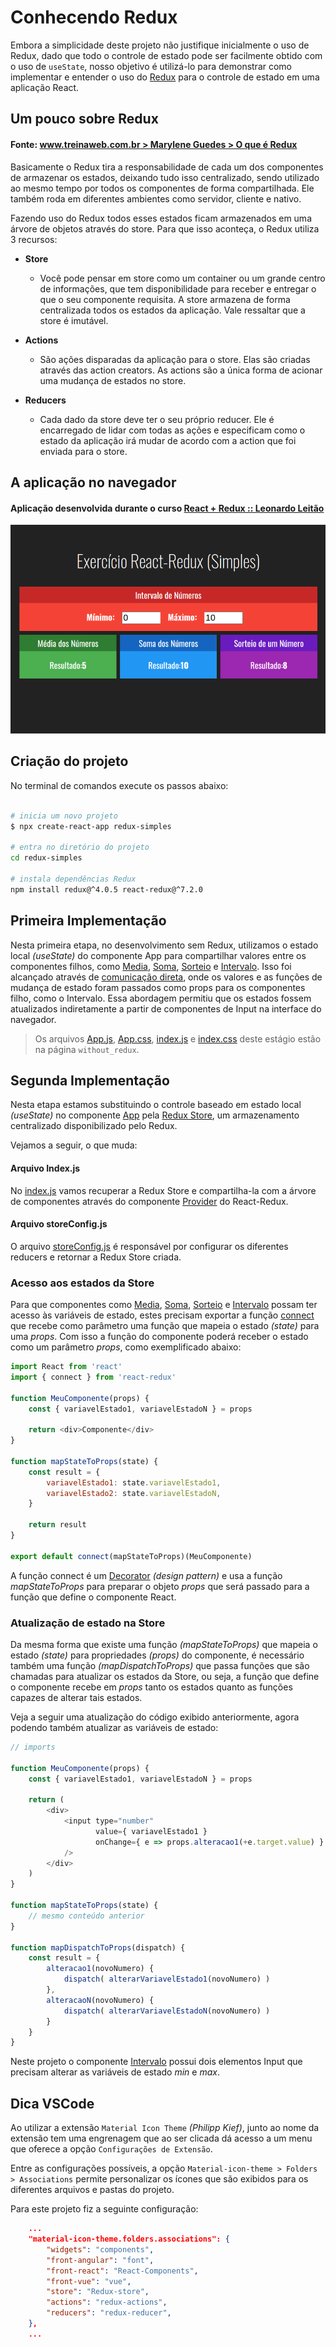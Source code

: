 # Conhecendo Redux

Embora a simplicidade deste projeto não justifique inicialmente o uso de Redux, dado que todo o controle de estado pode ser facilmente obtido com o uso de `useState`, nosso objetivo é utilizá-lo para demonstrar como implementar e entender o uso do [Redux](https://react-redux.js.org/) para o controle de estado em uma aplicação React.

## Um pouco sobre Redux

#### Fonte: [www.treinaweb.com.br > Marylene Guedes > O que é Redux](https://www.treinaweb.com.br/blog/o-que-e-redux#:~:text=Reducers%3A%20Cada%20dado%20da%20store,foi%20enviada%20para%20o%20store.)

Basicamente o Redux tira a responsabilidade de cada um dos componentes de armazenar os estados, deixando tudo isso centralizado, sendo utilizado ao mesmo tempo por todos os componentes de forma compartilhada. Ele também roda em diferentes ambientes como servidor, cliente e nativo.

Fazendo uso do Redux todos esses estados ficam armazenados em uma árvore de objetos através do store. Para que isso aconteça, o Redux utiliza 3 recursos:

- __Store__ 
    - Você pode pensar em store como um container ou um grande centro de informações, que tem disponibilidade para receber e entregar o que o seu componente requisita. A store armazena de forma centralizada todos os estados da aplicação. Vale ressaltar que a store é imutável.

- __Actions__ 
    - São ações disparadas da aplicação para o store. Elas são criadas através das action creators. As actions são a única forma de acionar uma mudança de estados no store.

- __Reducers__
    -  Cada dado da store deve ter o seu próprio reducer. Ele é encarregado de lidar com todas as ações e especificam como o estado da aplicação irá mudar de acordo com a action que foi enviada para o store.


## A aplicação no navegador

#### Aplicação desenvolvida durante o curso [React + Redux :: Leonardo Leitão](https://www.udemy.com/course/react-redux-pt)

![Tela da aplicação no navegador](./images/tela_app.png)

## Criação do projeto

No terminal de comandos execute os passos abaixo:

```bash

# inicia um novo projeto
$ npx create-react-app redux-simples

# entra no diretório do projeto
cd redux-simples

# instala dependências Redux
npm install redux@^4.0.5 react-redux@^7.2.0

```

## Primeira Implementação

Nesta primeira etapa, no desenvolvimento sem Redux, utilizamos o estado local _(useState)_ do componente App para compartilhar valores entre os componentes filhos, como [Media](./src/components/without_redux/Media.jsx), [Soma](./src/components/without_redux/Soma.jsx), [Sorteio](./src/components/without_redux/Sorteio.jsx) e [Intervalo](./src/components/without_redux/Intervalo.jsx). Isso foi alcançado através de [comunicação direta](https://douglasabnovato.medium.com/comunica%C3%A7%C3%A3o-entre-componentes-em-reactjs-27a89c38f33a), onde os valores e as funções de mudança de estado foram passados como props para os componentes filho, como o Intervalo. Essa abordagem permitiu que os estados fossem atualizados indiretamente a partir de componentes de Input na interface do navegador.

> Os arquivos [App.js](./src/without_redux/App.js), [App.css](./src/without_redux/App.css), [index.js](./src/without_redux/index.js) e [index.css](./src/without_redux/index.css) deste estágio estão na página `without_redux`.


## Segunda Implementação

Nesta etapa estamos substituindo o controle baseado em estado local _(useState)_ no componente [App](./src/without_redux/App.js) pela [Redux Store](https://redux.js.org/tutorials/fundamentals/part-4-store), um armazenamento centralizado disponibilizado pelo Redux.

Vejamos a seguir, o que muda:

#### Arquivo Index.js

No [index.js](./src/index.js) vamos recuperar a Redux Store e compartilha-la com a árvore de componentes através do componente [Provider](https://react-redux.js.org/api/provider) do React-Redux.

#### Arquivo storeConfig.js

O arquivo [storeConfig.js](./src/store/storeConfig.js) é responsável por configurar os diferentes reducers e retornar a Redux Store criada.

### Acesso aos estados da Store

Para que componentes como [Media](./src/components/without_redux/Media.jsx), [Soma](./src/components/without_redux/Soma.jsx), [Sorteio](./src/components/without_redux/Sorteio.jsx) e [Intervalo](./src/components/without_redux/Intervalo.jsx) possam ter acesso às variáveis de estado, estes precisam exportar a função [connect](https://react-redux.js.org/api/connect) que recebe como parâmetro uma função que mapeia o estado _(state)_ para uma _props_. Com isso a função do componente poderá receber o estado como um parâmetro _props_, como exemplificado abaixo:

```javascript
import React from 'react'
import { connect } from 'react-redux'

function MeuComponente(props) {
    const { variavelEstado1, variavelEstadoN } = props

    return <div>Componente</div>
}

function mapStateToProps(state) {
    const result = { 
        variavelEstado1: state.variavelEstado1,
        variavelEstado2: state.variavelEstadoN,
    }

    return result
}

export default connect(mapStateToProps)(MeuComponente)
```

A função connect é um [Decorator](https://blog.lsantos.dev/javascript-decorators/) _(design pattern)_ e usa a função _mapStateToProps_ para preparar o objeto _props_ que será passado para a função que define o componente React.

### Atualização de estado na Store

Da mesma forma que existe uma função _(mapStateToProps)_ que mapeia o estado _(state)_ para propriedades _(props)_ do componente, é necessário também uma função _(mapDispatchToProps)_ que passa funções que são chamadas para atualizar os estados da Store, ou seja, a função que define o componente recebe em _props_ tanto os estados quanto as funções capazes de alterar tais estados.

Veja a seguir uma atualização do código exibido anteriormente, agora podendo também atualizar as variáveis de estado:

```javascript
// imports

function MeuComponente(props) {
    const { variavelEstado1, variavelEstadoN } = props

    return (
        <div>
            <input type="number" 
                   value={ variavelEstado1 }
                   onChange={ e => props.alteracao1(+e.target.value) }
            />
        </div>
    )
}

function mapStateToProps(state) {
    // mesmo conteúdo anterior
}

function mapDispatchToProps(dispatch) {
    const result = {
        alteracao1(novoNumero) {
            dispatch( alterarVariavelEstado1(novoNumero) )
        },
        alteracaoN(novoNumero) {
            dispatch( alterarVariavelEstadoN(novoNumero) )
        }
    }
}
```

Neste projeto o componente [Intervalo](./src/components/without_redux/Intervalo.jsx) possui dois elementos Input que precisam alterar as variáveis de estado _min_ e _max_. 

## Dica VSCode
Ao utilizar a extensão `Material Icon Theme` _(Philipp Kief)_, junto ao nome da extensão tem uma engrenagem que ao ser clicada dá acesso a um menu que oferece a opção `Configurações de Extensão`. 

Entre as configurações possíveis, a opção `Material-icon-theme > Folders > Associations` permite personalizar os ícones que são exibidos para os diferentes arquivos e pastas do projeto.

Para este projeto fiz a seguinte configuração:
```json
    ...
    "material-icon-theme.folders.associations": {
        "widgets": "components",
        "front-angular": "font",
        "front-react": "React-Components",
        "front-vue": "vue",
        "store": "Redux-store",
        "actions": "redux-actions",
        "reducers": "redux-reducer",
    },
    ...
```
